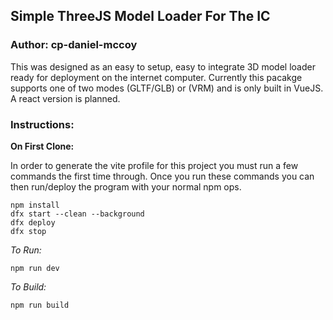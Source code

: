 ## Simple ThreeJS Model Loader For The IC
### Author: cp-daniel-mccoy

This was designed as an easy to setup, easy to integrate 3D model loader ready for deployment on the internet computer. Currently this pacakge supports one of two modes (GLTF/GLB) or (VRM) and is only built in VueJS. A react version is planned.

### Instructions:

**On First Clone:**

In order to generate the vite profile for this project you must run a few commands the first time through. Once you run these commands you can then run/deploy the program with your normal npm ops.

```
npm install
dfx start --clean --background
dfx deploy
dfx stop
```

*To Run:*
```
npm run dev
```

*To Build:*
```
npm run build
```
